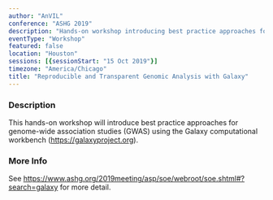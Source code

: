 ```yaml
---
author: "AnVIL"
conference: "ASHG 2019"
description: "Hands-on workshop introducing best practice approaches for genome-wide association studies (GWAS) using the Galaxy computational workbench."
eventType: "Workshop"
featured: false
location: "Houston"
sessions: [{sessionStart: "15 Oct 2019"}]
timezone: "America/Chicago"
title: "Reproducible and Transparent Genomic Analysis with Galaxy"
---
```


<event-hero></event-hero>

### Description

This hands-on workshop will introduce best practice approaches for genome-wide association studies (GWAS) using the Galaxy computational workbench (<https://galaxyproject.org>).

### More Info

See https://www.ashg.org/2019meeting/asp/soe/webroot/soe.shtml#?search=galaxy for more detail.
